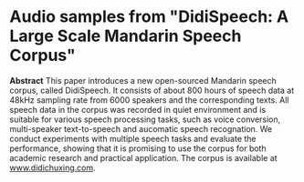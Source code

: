 # Audio samples from "DidiSpeech: A Large Scale Mandarin Speech Corpus"
**Abstract** This paper introduces a new open-sourced Mandarin speech corpus, called DidiSpeech. It consists of about 800 hours of speech data at 48kHz sampling rate from 6000 speakers and the corresponding texts. All speech data in the corpus was recorded in quiet environment and is suitable for various speech processing tasks, such as voice conversion, multi-speaker text-to-speech and aucomatic speech recognation. We conduct experiments with multiple speech tasks and evaluate the performance, showing that it is promising to use the corpus for both academic research and practical application. The corpus is available at www.didichuxing.com.
